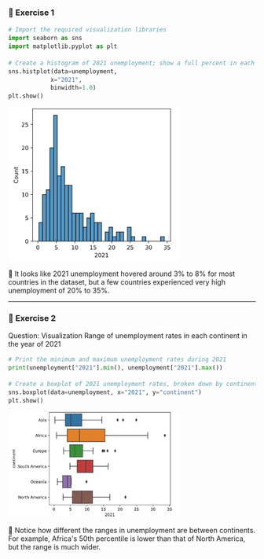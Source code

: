 ### 🔹 Exercise 1
```python
# Import the required visualization libraries
import seaborn as sns
import matplotlib.pyplot as plt

# Create a histogram of 2021 unemployment; show a full percent in each bin
sns.histplot(data=unemployment,
            x="2021",
            binwidth=1.0)
plt.show()
```

<left>
  <img src="unemployment in 2021.JPG" width="350">
</left>

📌 It looks like 2021 unemployment hovered around 3% to 8% for most countries in the dataset, but a few countries experienced very high unemployment of 20% to 35%.

---

### 🔹 Exercise 2

Question: Visualization Range of unemployment rates in each continent in the year of 2021 

```python
# Print the minimum and maximum unemployment rates during 2021
print(unemployment["2021"].min(), unemployment["2021"].max())

# Create a boxplot of 2021 unemployment rates, broken down by continent
sns.boxplot(data=unemployment, x="2021", y="continent")
plt.show()
```

<left>
  <img src="continent by year.JPG" width="350">
</left>

📌 Notice how different the ranges in unemployment are between continents. For example, Africa's 50th percentile is lower than that of North America, but the range is much wider.















